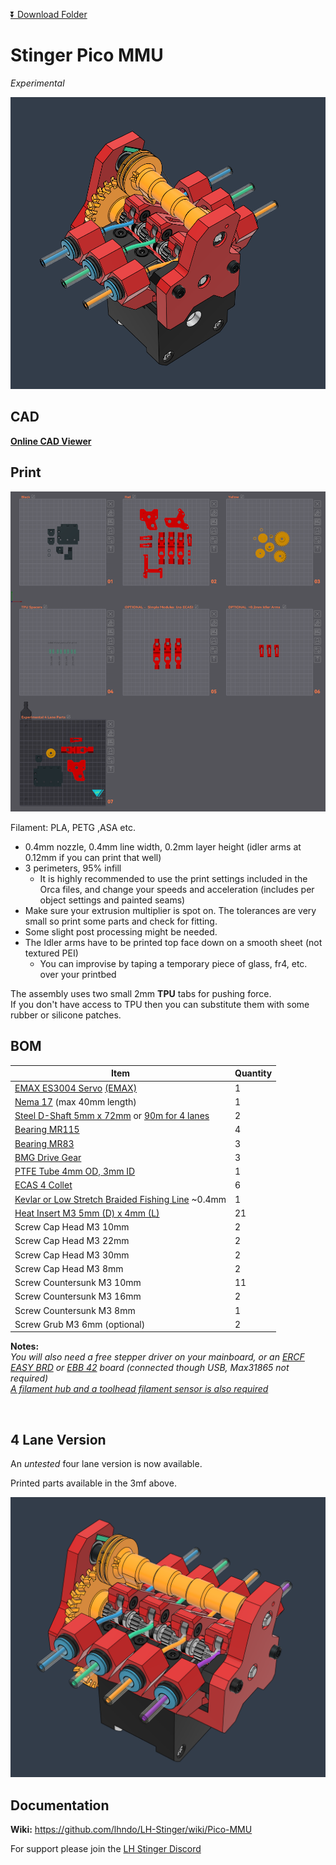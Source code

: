 [:arrow_double_down: Download Folder](https://download-directory.github.io/?url=https%3A%2F%2Fgithub.com%2Flhndo%2FLH-Stinger%2Ftree%2Fmain%2FUser_Mods%2FMMU%2FStinger%2520Pico%2520MMU%2520-%2520%2540LH)

# Stinger Pico MMU
*Experimental*

![](Assets/1.png)


## CAD

[**Online CAD Viewer**](http://tiny.cc/lhs-pico-mu)


## Print

![](Assets/2.png)

Filament: PLA, PETG ,ASA etc.


* 0.4mm nozzle, 0.4mm line width, 0.2mm layer height (idler arms at 0.12mm if you can print that well)
* 3 perimeters, 95% infill   
  *  It is highly recommended to use the print settings included in the Orca files, and change your speeds and acceleration (includes per object settings and painted seams)
* Make sure your extrusion multiplier is spot on. The tolerances are very small so print some parts and check for fitting. 
* Some slight post processing might be needed.
* The Idler arms have to be printed top face down on a smooth sheet (not textured PEI) 
    - You can improvise by taping a temporary piece of glass, fr4, etc. over your printbed 

The assembly uses two small 2mm **TPU** tabs for pushing force.   
If you don't have access to TPU then you can substitute them with some rubber or silicone patches.  




## BOM

Item | Quantity
-|- 
[EMAX ES3004 Servo](https://s.click.aliexpress.com/e/_oksH8bZ) [(EMAX)](https://emaxmodel.com/products/emax-es3004-17g-3-5kg-0-13sec-23t-metal-gear-analog-servo-for-rc-airplane-es3104-upgrade)  | 1
[Nema 17](https://s.click.aliexpress.com/e/_DDhtjPj) (max 40mm length) | 1
[Steel D-Shaft 5mm x 72mm](https://s.click.aliexpress.com/e/_DEqV7oV) or [90m for 4 lanes](https://s.click.aliexpress.com/e/_ooVBpL1) | 2
[Bearing MR115](https://s.click.aliexpress.com/e/_DeqGPvP)  | 4
[Bearing MR83](https://s.click.aliexpress.com/e/_DDpZxF7)  | 3
[BMG Drive Gear](https://s.click.aliexpress.com/e/_DErKaQz)  | 3
[PTFE Tube 4mm OD, 3mm ID](https://s.click.aliexpress.com/e/_DCqpjY5)  | 1
[ECAS 4 Collet](https://s.click.aliexpress.com/e/_DBXcy4h)  | 6
[Kevlar or Low Stretch Braided Fishing Line](https://s.click.aliexpress.com/e/_DdfdWYt) ~0.4mm | 1
[Heat Insert M3 5mm (D) x 4mm (L)](https://s.click.aliexpress.com/e/_Dci6SvT)  | 21
Screw Cap Head M3 10mm  | 2
Screw Cap Head M3 22mm  | 2
Screw Cap Head M3 30mm  | 2
Screw Cap Head M3 8mm  | 2
Screw Countersunk M3 10mm  | 11
Screw Countersunk M3 16mm  | 2
Screw Countersunk M3 8mm  | 1
Screw Grub M3 6mm (optional)  | 2



**Notes:**  
*You will also need a free stepper driver on your mainboard, or an [ERCF EASY BRD](https://s.click.aliexpress.com/e/_DB2wsgZ) or [EBB 42](https://s.click.aliexpress.com/e/_DlhszCV) board (connected though USB, Max31865 not required)*  
*[A filament hub and a toolhead filament sensor is also required](https://github.com/lhndo/LH-Stinger/tree/main/User_Mods/MMU/Filament%20Hub%20-%20%40LH)*

<br>

## 4 Lane Version

An *untested* four lane version is now available.


Printed parts available in the 3mf above.

![](Assets/3.png)

## Documentation

**Wiki:**
https://github.com/lhndo/LH-Stinger/wiki/Pico-MMU


For support please join the [LH Stinger Discord](https://discord.gg/EzssCfnEDS)
